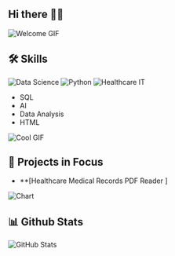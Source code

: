 ## Hi there 👍🏿
![Welcome GIF](https://media.giphy.com/media/3o6ZsU4GEdXtZP9Vz6/giphy.gif)
<!--
**jaajakaiye/jaajakaiye** is a ✨ _special_ ✨ repository because its `README.md` (this file) appears on your GitHub profile.

I'm Jumoke (Joo-Ma-Keh) Ajakaiye, a healthcare analyst enthusiast exploring data science for real-world problems!


- 🔭 I’m currently working on Python Certificate
- 🌱 I’m currently learning Python
- 🤔 I’m looking for help with Python code that reads healthcare pdf files
- 📫 How to reach me: Twitter jaajakaiye
- ⚡ Fun fact: I'm into kdrama series and do diy nails as a hobby!
-->

## 🛠️ Skills
![Data Science](https://img.shields.io/badge/Data%20Science-Innovative-blue?style=for-the-badge)
![Python](https://img.shields.io/badge/Python-3776AB?style=for-the-badge&logo=python&logoColor=white)
![Healthcare IT](https://img.shields.io/badge/Healthcare_IT-Innovation-brightgreen?style=for-the-badge)
- SQL
- AI 
- Data Analysis
- HTML

![Cool GIF](https://media.giphy.com/media/3o6ZsU4GEdXtZP9Vz6/giphy.gif)

## 🔬 Projects in Focus
- **[Healthcare Medical Records PDF Reader ]

![Chart](https://quickchart.io/chart?c={type:'bar',data:{labels:['Mon','Tue'],datasets:[{label:'Patients',data:[20,15]}]}})


## 📊 Github Stats
![GitHub Stats](https://github-readme-stats.vercel.app/api?username=username&show_icons=true&theme=radical)


